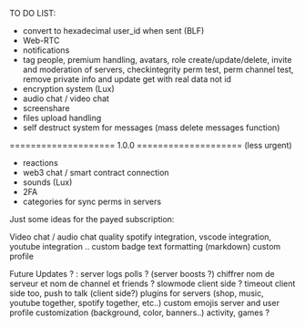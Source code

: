 TO DO LIST:

- convert to hexadecimal user_id when sent (BLF)
- Web-RTC
- notifications
- tag people, premium handling, avatars, role create/update/delete, invite and moderation of servers, checkintegrity perm test, perm channel test, remove private info and update get with real data not id
- encryption system (Lux)
- audio chat / video chat
- screenshare
- files upload handling
- self destruct system for messages (mass delete messages function)

==================== 1.0.0 ==================== (less urgent)
- reactions
- web3 chat / smart contract connection
- sounds (Lux)
- 2FA
- categories for sync perms in servers


Just some ideas for the payed subscription:

   Video chat / audio chat quality
   spotify integration, vscode integration, youtube integration ..
   custom badge 
   text formatting (markdown)
   custom profile

Future Updates ? :
   server logs
   polls ?
   (server boosts ?)
   chiffrer nom de serveur et nom de channel et friends ?
   slowmode client side ? timeout client side too, push to talk (client side?)
   plugins for servers (shop, music, youtube together, spotify together, etc..)
   custom emojis
   server and user profile customization (background, color, banners..)
   activity, games ?